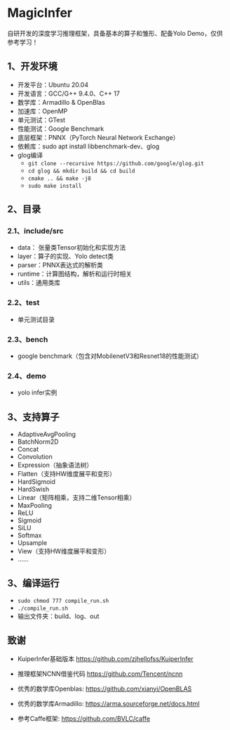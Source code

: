 # MagicInfer
自研开发的深度学习推理框架，具备基本的算子和雏形、配备Yolo Demo，仅供参考学习！



## 1、开发环境

* 开发平台：Ubuntu 20.04
* 开发语言：GCC/G++ 9.4.0、C++ 17
* 数学库：Armadillo & OpenBlas
* 加速库：OpenMP
* 单元测试：GTest
* 性能测试：Google Benchmark
* 底层框架：PNNX（PyTorch Neural Network Exchange）
* 依赖库：sudo apt install libbenchmark-dev、glog
* glog编译
  * `git clone --recursive https://github.com/google/glog.git`
  * `cd glog && mkdir build && cd build` 
  * `cmake .. && make -j8`
  * `sudo make install`




## 2、目录

### 2.1、include/src

* data： 张量类Tensor初始化和实现方法
* layer：算子的实现、Yolo detect类
* parser：PNNX表达式的解析类
* runtime：计算图结构，解析和运行时相关
* utils：通用类库

### 2.2、test

* 单元测试目录

### 2.3、bench

* google benchmark（包含对MobilenetV3和Resnet18的性能测试）

### 2.4、demo

* yolo infer实例



## 3、支持算子

* AdaptiveAvgPooling
* BatchNorm2D
* Concat
* Convolution
* Expression（抽象语法树）
* Flatten（支持HW维度展平和变形）
* HardSigmoid
* HardSwish
* Linear（矩阵相乘，支持二维Tensor相乘）
* MaxPooling
* ReLU
* Sigmoid
* SiLU
* Softmax
* Upsample
* View（支持HW维度展平和变形）
* ......



## 3、编译运行

*  `sudo chmod 777 compile_run.sh`
* `./compile_run.sh`
* 输出文件夹：build、log、out



## 致谢

* KuiperInfer基础版本 https://github.com/zjhellofss/KuiperInfer
* 推理框架NCNN借鉴代码 https://github.com/Tencent/ncnn

* 优秀的数学库Openblas: https://github.com/xianyi/OpenBLAS

* 优秀的数学库Armadillo: https://arma.sourceforge.net/docs.html

* 参考Caffe框架: https://github.com/BVLC/caffe
